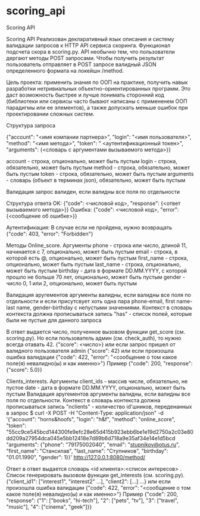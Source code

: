 # scoring_api
Scoring API

Scoring API
Реализован декларативный язык описания и систему валидации запросов к HTTP API сервиса скоринга. 
Функционал подсчета скора в scoring.py. API необычно тем, что пользователи дергают методы
POST запросами. Чтобы получить результат пользователь отправляет в POST запросе валидный JSON определенного формата
на локейшн /method.


Цель проекта: применить знания по ООП на практике, получить навык разработки нетривиальных объектно-ориентированных
программ. Это даст возможность быстрее и лучше понимать сторонний код (библиотеки или сервисы часто бывают написаны
с примененем ООП парадигмы или ее элементов), а также допускать меньше ошибок при проектировании сложных систем.


Структура запроса

{"account": "<имя компании партнера>", "login": "<имя пользователя>", "method": "<имя метода>", "token": "
<аутентификационный токен>", "arguments": {<словарь с аргументами вызываемого метода>}}

account - строка, опционально, может быть пустым
login - строка, обязательно, может быть пустым
method - строка, обязательно, может быть пустым
token - строка, обязательно, может быть пустым
arguments - словарь (объект в терминах json), обязательно, может быть пустым

Валидация
запрос валиден, если валидны все поля по отдельности

Структура ответа
OK:
{"code": <числовой код>, "response": {<ответ вызываемого метода>}}
Ошибка:
{"code": <числовой код>, "error": {<сообщение об ошибке>}}

Аутентификация:
В случае если не пройдена, нужно возвращать {"code": 403, "error": "Forbidden"}


Методы
Online_score.
Аргументы
phone - строка или число, длиной 11, начинается с 7, опционально, может быть пустым
email - строка, в которой есть @, опционально, может быть пустым
first_name - строка, опционально, может быть пустым
last_name - строка, опционально, может быть пустым
birthday - дата в формате DD.MM.YYYY, с которой прошло не больше 70 лет, опционально, может быть пустым
gender - число 0, 1 или 2, опционально, может быть пустым

Валидация аругементов аргументы валидны, если валидны все поля по отдельности и если присутсвует хоть одна пара
phone-email, first name-last name, gender-birthday с непустыми значениями.
Контекст в словарь контекста должна прописываться запись "has" - список полей, которые были не пустые для данного
запроса

В ответ выдается число, полученное вызовом функции get_score (см. scoring.py). Но если пользователь админ (см.
check_auth), то нужно всегда отавать 42.
{"score": <число>}
или если запрос пришел от валидного пользователя admin
{"score": 42}
или если произошла ошибка валидации
{"code": 422, "error": "<сообщение о том какое поле(я) невалидно(ы) и как именно>"}
Пример
{"code": 200, "response": {"score": 5.0}}


Сlients_interests.
Аргументы
client_ids - массив числе, обязательно, не пустое
date - дата в формате DD.MM.YYYY, опционально, может быть пустым
Валидация аругементов аргументы валидны, если валидны все поля по отдельности.
Контекст в словарь контекста должна прописываться запись "nclients" - количество id'шников, переденанных в запрос
$ curl -X POST -H "Content-Type: application/json" -d '{"account": "horns&hoofs", "login": "h&f", "method":
"online_score", "token":
"55cc9ce545bcd144300fe9efc28e65d415b923ebb6be1e19d2750a2c03e80dd209a27954dca045e5bb12418e7d89b6d718a9e35af34e14e1d5bcd
"arguments": {"phone": "79175002040", "email": "stupnikov@otus.ru", "first_name": "Стансилав", "last_name":
"Ступников", "birthday": "01.01.1990", "gender": 1}}' http://127.0.0.1:8080/method/

Ответ в ответ выдается словарь <id клиента>:<список интересов> . Список генерировать вызовом функции get_interests (см.
scoring.py).
{"client_id1": ["interest1", "interest2" ...], "client2": [...] ...}
или если произошла ошибка валидации
{"code": 422, "error": "<сообщение о том какое поле(я) невалидно(ы) и как именно>"}
Пример
{"code": 200, "response": {"1": ["books", "hi-tech"], "2": ["pets", "tv"], "3": ["travel", "music"], "4":
["cinema", "geek"]}}

